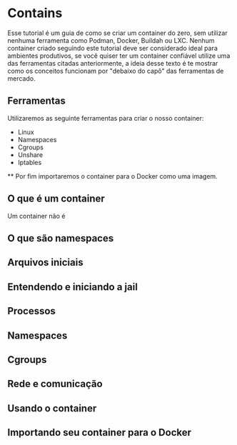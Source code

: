 # Contains

Esse tutorial é um guia de como se criar um container do zero, sem utilizar nenhuma ferramenta como Podman, Docker, Buildah ou LXC. Nenhum container criado seguindo este tutorial deve ser considerado ideal para ambientes produtivos, se você quiser ter um container confiável utilize uma das ferramentas citadas anteriormente, a ideia desse texto é te mostrar como os conceitos funcionam por "debaixo do capô" das ferramentas de mercado.

## Ferramentas

Utilizaremos as seguinte ferramentas para criar o nosso container:
- Linux
- Namespaces
- Cgroups
- Unshare
- Iptables

** Por fim importaremos o container para o Docker como uma imagem.

## O que é um container

Um container não é 

## O que são namespaces

## Arquivos iniciais

## Entendendo e iniciando a jail

## Processos

## Namespaces

## Cgroups

## Rede e comunicação

## Usando o container

## Importando seu container para o Docker

